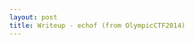 ```yaml
---
layout: post
title: Writeup - echof (from OlympicCTF2014)
---
```


<!--stackedit_data:
eyJoaXN0b3J5IjpbMTM1NzM5NzM1Ml19
-->
